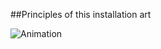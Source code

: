 ##Principles of this installation art


![Animation](/project_images/projectDEV-art.gif "Animation project")


